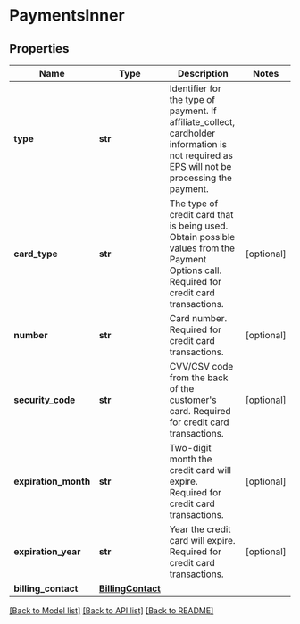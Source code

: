 # PaymentsInner

## Properties
Name | Type | Description | Notes
------------ | ------------- | ------------- | -------------
**type** | **str** | Identifier for the type of payment. If affiliate_collect, cardholder information is not required as EPS will not be processing the payment. | 
**card_type** | **str** | The type of credit card that is being used. Obtain possible values from the Payment Options call. Required for credit card transactions. | [optional] 
**number** | **str** | Card number. Required for credit card transactions. | [optional] 
**security_code** | **str** | CVV/CSV code from the back of the customer&#39;s card. Required for credit card transactions. | [optional] 
**expiration_month** | **str** | Two-digit month the credit card will expire. Required for credit card transactions. | [optional] 
**expiration_year** | **str** | Year the credit card will expire. Required for credit card transactions. | [optional] 
**billing_contact** | [**BillingContact**](BillingContact.md) |  | 

[[Back to Model list]](../README.md#documentation-for-models) [[Back to API list]](../README.md#documentation-for-api-endpoints) [[Back to README]](../README.md)


